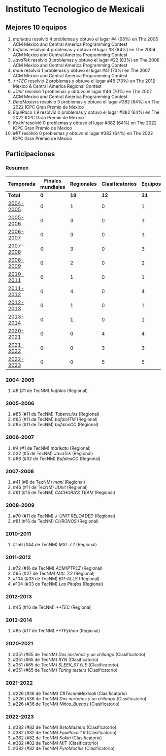 ---
---

# Instituto Tecnologico de Mexicali

## Mejores 10 equipos

1. _marikatu_ resolvió 4 problemas y obtuvo el lugar #4 (98%) en The 2006 ACM Mexico and Central America Programming Contest
1. _bufalos_ resolvió 4 problemas y obtuvo el lugar #8 (94%) en The 2004 ACM Mexico and Central America Programming Contest
1. _JavaTek_ resolvió 3 problemas y obtuvo el lugar #22 (83%) en The 2006 ACM Mexico and Central America Programming Contest
1. _mani_ resolvió 1 problemas y obtuvo el lugar #41 (73%) en The 2007 ACM Mexico and Central America Programming Contest
1. _++TEC_ resolvió 2 problemas y obtuvo el lugar #45 (73%) en The 2012 Mexico & Central America Regional Contest
1. _JUnit_ resolvió 1 problemas y obtuvo el lugar #46 (70%) en The 2007 ACM Mexico and Central America Programming Contest
1. _BetaMasters_ resolvió 0 problemas y obtuvo el lugar #382 (64%) en The 2022 ICPC Gran Premio de Mexico
1. _EquiPaco 1.9_ resolvió 0 problemas y obtuvo el lugar #382 (64%) en The 2022 ICPC Gran Premio de Mexico
1. _Kokiri_ resolvió 0 problemas y obtuvo el lugar #382 (64%) en The 2022 ICPC Gran Premio de Mexico
1. _MiT_ resolvió 0 problemas y obtuvo el lugar #382 (64%) en The 2022 ICPC Gran Premio de Mexico

## Participaciones

### Resumen

| Temporada | Finales mundiales | Regionales | Clasificatorios | Equipos |
| --- | --- | --- | --- | --- |
| **Total** | **0** | **19** | **12** | **31** |
| [2004-2005](#2004-2005) | 0 | 1 | 0 | 1 |
| [2005-2006](#2005-2006) | 0 | 3 | 0 | 3 |
| [2006-2007](#2006-2007) | 0 | 3 | 0 | 3 |
| [2007-2008](#2007-2008) | 0 | 3 | 0 | 3 |
| [2008-2009](#2008-2009) | 0 | 2 | 0 | 2 |
| [2010-2011](#2010-2011) | 0 | 1 | 0 | 1 |
| [2011-2012](#2011-2012) | 0 | 4 | 0 | 4 |
| [2012-2013](#2012-2013) | 0 | 1 | 0 | 1 |
| [2013-2014](#2013-2014) | 0 | 1 | 0 | 1 |
| [2020-2021](#2020-2021) | 0 | 0 | 4 | 4 |
| [2021-2022](#2021-2022) | 0 | 0 | 3 | 3 |
| [2022-2023](#2022-2023) | 0 | 0 | 5 | 5 |

### 2004-2005

1. #8 (#1 de TecNM) _bufalos_ (Regional)

### 2005-2006

1. #85 (#11 de TecNM) _Tuberculos_ (Regional)
1. #85 (#11 de TecNM) _bufaloITM_ (Regional)
1. #85 (#11 de TecNM) _bufalosCC_ (Regional)

### 2006-2007

1. #4 (#1 de TecNM) _marikatu_ (Regional)
1. #22 (#5 de TecNM) _JavaTek_ (Regional)
1. #86 (#32 de TecNM) _BufalosCC_ (Regional)

### 2007-2008

1. #41 (#8 de TecNM) _mani_ (Regional)
1. #46 (#11 de TecNM) _JUnit_ (Regional)
1. #61 (#15 de TecNM) _CACHORA'S TEAM_ (Regional)

### 2008-2009

1. #70 (#11 de TecNM) _J-UNIT RELOADED_ (Regional)
1. #81 (#16 de TecNM) _CHRONOS_ (Regional)

### 2010-2011

1. #156 (#44 de TecNM) _MXL 7.2_ (Regional)

### 2011-2012

1. #72 (#16 de TecNM) _ACM1PTPLZ_ (Regional)
1. #95 (#27 de TecNM) _MXL 7.2_ (Regional)
1. #104 (#33 de TecNM) _BIT-ALLS_ (Regional)
1. #104 (#33 de TecNM) _Los Pitufos_ (Regional)

### 2012-2013

1. #45 (#16 de TecNM) _++TEC_ (Regional)

### 2013-2014

1. #85 (#17 de TecNM) _++TPython_ (Regional)

### 2020-2021

1. #351 (#65 de TecNM) _Dos norteños y un chilango_ (Clasificatorio)
1. #351 (#65 de TecNM) _RYN_ (Clasificatorio)
1. #351 (#65 de TecNM) _SLEEK_STYLE_ (Clasificatorio)
1. #351 (#65 de TecNM) _Turing testers_ (Clasificatorio)

### 2021-2022

1. #226 (#36 de TecNM) _C#TecnmMexicali_ (Clasificatorio)
1. #226 (#36 de TecNM) _Dos norteños y un chilango_ (Clasificatorio)
1. #226 (#36 de TecNM) _Niños_Buenos_ (Clasificatorio)

### 2022-2023

1. #382 (#82 de TecNM) _BetaMasters_ (Clasificatorio)
1. #382 (#82 de TecNM) _EquiPaco 1.9_ (Clasificatorio)
1. #382 (#82 de TecNM) _Kokiri_ (Clasificatorio)
1. #382 (#82 de TecNM) _MiT_ (Clasificatorio)
1. #382 (#82 de TecNM) _PyroMochis_ (Clasificatorio)



